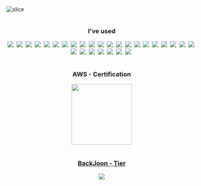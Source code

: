 ![slice](https://capsule-render.vercel.app/api?type=slice&color=10:000080,100:FFFFF3&height=150&text=Kim%20TaeHoon(金%20泰勳)&fontAlign=20&rotate=0&fontAlignY=80&descAlign=70&fontSize=30&fontColor=555555)

#           
<div align="center" > 
<h3>I've used </h3>
<img src="https://img.shields.io/badge/Java-007396?style=flat-square&logo=Java&logoColor=white"/>&nbsp 
<img src="https://img.shields.io/badge/Python-3766AB?style=flat-square&logo=Python&logoColor=white"/>&nbsp 
<img src="https://img.shields.io/badge/PHP-777BB4?style=flat-square&logo=PHP&logoColor=white"/>&nbsp   
<img src="https://img.shields.io/badge/Andorid-3DDC84?style=flat-square&logo=Android&logoColor=white"/>&nbsp 
<img src="https://img.shields.io/badge/ios-000000?style=flat-square&logo=ios&logoColor=white"/>&nbsp 
<img src="https://img.shields.io/badge/Kotlin-7F52FF?style=flat-square&logo=Kotlin&logoColor=white"/>&nbsp
<img src="https://img.shields.io/badge/Unity-111111?style=flat-square&logo=Unity&logoColor=white"/>&nbsp
<img src="https://img.shields.io/badge/Swift-F05138?style=flat-square&logo=Swift&logoColor=white"/>&nbsp 
<img src="https://img.shields.io/badge/React-61DAFB?style=flat-square&logo=React&logoColor=black"/>&nbsp 
<img src="https://img.shields.io/badge/Node.js-339933?style=flat-square&logo=Node.js&logoColor=white"/>&nbsp 
<img src="https://img.shields.io/badge/SpringBoot-6DB33f?style=flat-square&logo=SpringBoot&logoColor=white"/>&nbsp
<img src="https://img.shields.io/badge/Laravel-FF2D20?style=flat-square&logo=Laravel&logoColor=white"/>&nbsp 
<img src="https://img.shields.io/badge/Jupyter Notebook-F37626?style=flat-square&logo=Jupyter&logoColor=white"/>&nbsp 
<img src="https://img.shields.io/badge/TensorFlow-FF6F00?style=flat-square&logo=TensorFlow&logoColor=white"/>&nbsp  
<img src="https://img.shields.io/badge/MySQL-4479A1?style=flat-square&logo=MySQL&logoColor=white"/>&nbsp 
<img src="https://img.shields.io/badge/SQLite-003B57?style=flat-square&logo=SQLite&logoColor=white"/>&nbsp 
<img src="https://img.shields.io/badge/Oracle-F80000?style=flat-square&logo=Oracle&logoColor=white"/>&nbsp
<img src="https://img.shields.io/badge/JavaScript-F7DF1E?style=flat-square&logo=JavaScript&logoColor=white"/>&nbsp 
<img src="https://img.shields.io/badge/HTML5-E34F26?style=flat-square&logo=HTML5&logoColor=white"/>&nbsp 
<img src="https://img.shields.io/badge/CSS3-1572B6?style=flat-square&logo=CSS3&logoColor=white"/>&nbsp 
<img src="https://img.shields.io/badge/Apache Tomcat-F8DC70?style=flat-square&logo=Apache Tomcat&logoColor=black"/>&nbsp 
<img src="https://img.shields.io/badge/AWS-232F3E?style=flat-square&logo=Amazon AWS&logoColor=white"/>&nbsp
<img src="https://img.shields.io/badge/jQuery-0769AD?style=flat-square&logo=jQuery&logoColor=white"/>&nbsp 
<img src="https://img.shields.io/badge/Bootstrap-7952B3?style=flat-square&logo=Bootstrap&logoColor=white"/>&nbsp
<img src="https://img.shields.io/badge/Docker-2496ED?style=flat-square&logo=Docker&logoColor=white"/>&nbsp 
<img src="https://img.shields.io/badge/VirtualBox-183A61?style=flat-square&logo=VirtualBox&logoColor=white"/>&nbsp 
<img src="https://img.shields.io/badge/Raspberry Pi-A22846?style=flat-square&logo=Raspberry Pi&logoColor=white"/>&nbsp 
<img src="https://img.shields.io/badge/C Sharp-239120?style=flat-square&logo=C Sharp&logoColor=white"/>&nbsp 
</div>

# 

  <div align="middle" >
    <h3>AWS - Certification
    </h3>  
    <a margin-right = 100 href="https://www.credly.com/badges/b10a75a4-9520-4849-994b-d19da8cc2ece/public_url">
    <img src="https://user-images.githubusercontent.com/59690816/172753872-df5b3d75-e4a3-4e79-9812-22a5d31d5c71.png" height="160"/>
    </a>
  </div>
  
# 

  <div align="middle">
    <h3>
     <a href="https://www.acmicpc.net/problemset">BackJoon - Tier<a>
    </h3>  
    <img src="http://mazassumnida.wtf/api/v2/generate_badge?boj=rlaxogns6515"> 
  </div>


 




